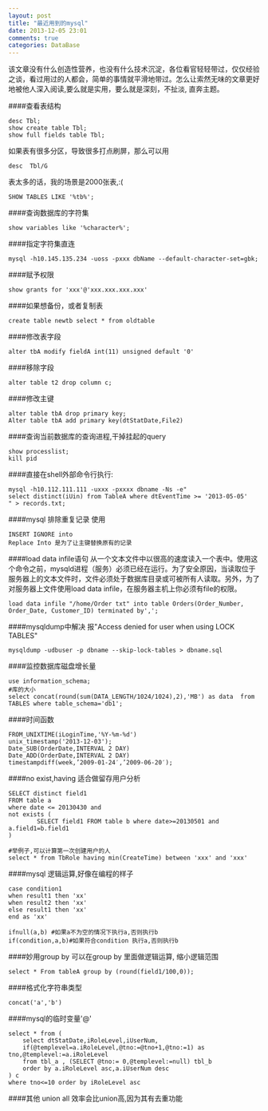 ```yaml
---
layout: post
title: "最近用到的mysql"
date: 2013-12-05 23:01
comments: true
categories: DataBase
---
```

该文章没有什么创造性营养，也没有什么技术沉淀，各位看官轻轻带过，仅仅经验之谈，看过用过的人都会，简单的事情就平滑地带过。怎么让索然无味的文章更好地被他人深入阅读,要么就是实用，要么就是深刻，不扯淡, 直奔主题。

####查看表结构
```
desc Tbl;
show create table Tbl;
show full fields table Tbl;
```

如果表有很多分区，导致很多打点刷屏，那么可以用
```
desc  Tbl/G
```

表太多的话，我的场景是2000张表,:(
```
SHOW TABLES LIKE '%tb%';
```

####查询数据库的字符集
```
show variables like '%character%';
```

####指定字符集直连
```
mysql -h10.145.135.234 -uoss -pxxx dbName --default-character-set=gbk;
```

####赋予权限
```
show grants for 'xxx'@'xxx.xxx.xxx.xxx'
```

####如果想备份，或者复制表
```
create table newtb select * from oldtable
```

####修改表字段
```
alter tbA modify fieldA int(11) unsigned default '0'
```

####移除字段
```
alter table t2 drop column c;
```

####修改主键
```
alter table tbA drop primary key;
Alter table tbA add primary key(dtStatDate,File2)
```

####查询当前数据库的查询进程,干掉挂起的query
```
show processlist;
kill pid
```

####直接在shell外部命令行执行:
```
mysql -h10.112.111.111 -uxxx -pxxxx dbname -Ns -e"
select distinct(iUin) from TableA where dtEventTime >= '2013-05-05' 
" > records.txt;
```

####mysql 排除重复记录 使用
```
INSERT IGNORE into
Replace Into 是为了让主键替换原有的记录

```

####load data infile语句
从一个文本文件中以很高的速度读入一个表中。使用这个命令之前，mysqld进程（服务）必须已经在运行。为了安全原因，当读取位于服务器上的文本文件时，文件必须处于数据库目录或可被所有人读取。另外，为了对服务器上文件使用load data infile，在服务器主机上你必须有file的权限。

```
load data infile "/home/Order txt" into table Orders(Order_Number, Order_Date, Customer_ID) terminated by',';
```
####mysqldump中解决 报"Access denied for user when using LOCK TABLES"
```
mysqldump -udbuser -p dbname --skip-lock-tables > dbname.sql
```

####监控数据库磁盘增长量
```
use information_schema;
#库的大小
select concat(round(sum(DATA_LENGTH/1024/1024),2),'MB') as data  from TABLES where table_schema='db1';
```
####时间函数
```
FROM_UNIXTIME(iLoginTime,'%Y-%m-%d')
unix_timestamp('2013-12-03');
Date_SUB(OrderDate,INTERVAL 2 DAY)
Date_ADD(OrderDate,INTERVAL 2 DAY)
timestampdiff(week,’2009-01-24′,’2009-06-20′);
```

####no exist,having
适合做留存用户分析
```
SELECT distinct field1
FROM table a
where date <= 20130430 and
not exists (
        SELECT field1 FROM table b where date>=20130501 and a.field1=b.field1
)

#举例子,可以计算第一次创建用户的人
select * from TbRole having min(CreateTime) between 'xxx' and 'xxx' 
```

####mysql 逻辑运算,好像在编程的样子
```
case condition1
when result1 then 'xx'
when result2 then 'xx'
else result1 then 'xx'
end as 'xx'

ifnull(a,b) #如果a不为空的情况下执行a,否则执行b
if(condition,a,b)#如果符合condition 执行a,否则执行b
```

####妙用group by 
可以在group by 里面做逻辑运算, 缩小逻辑范围
```
select * From tableA group by (round(field1/100,0));
```

####格式化字符串类型
```
concat('a','b')
```

####mysql的临时变量'@'

```
select * from (
    select dtStatDate,iRoleLevel,iUserNum,
    if(@templevel=a.iRoleLevel,@tno:=@tno+1,@tno:=1) as tno,@templevel:=a.iRoleLevel 
    from tbl_a , (SELECT @tno:= 0,@templevel:=null) tbl_b
    order by a.iRoleLevel asc,a.iUserNum desc
) c
where tno<=10 order by iRoleLevel asc
```

####其他
union all 效率会比union高,因为其有去重功能
